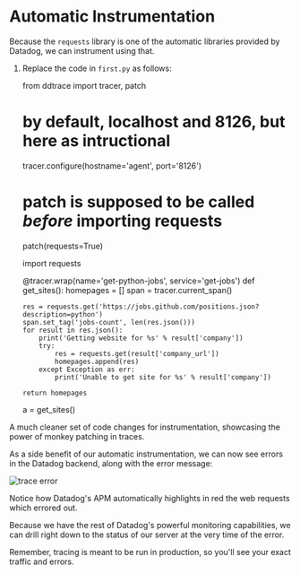 # Automatic Instrumentation

Because the `requests` library is one of the automatic libraries provided by Datadog, we can instrument using that.

1.  Replace the code in `first.py` as follows:


    from ddtrace import tracer, patch

    # by default, localhost and 8126, but here as intructional
    tracer.configure(hostname='agent', port='8126')

    # patch is supposed to be called _before_ importing requests
    patch(requests=True)

    import requests

    @tracer.wrap(name='get-python-jobs', service='get-jobs')
    def get_sites():
        homepages = []
        span = tracer.current_span()
        
        res = requests.get('https://jobs.github.com/positions.json?description=python')
        span.set_tag('jobs-count', len(res.json()))
        for result in res.json():
            print('Getting website for %s' % result['company'])
            try:
                res = requests.get(result['company_url'])
                homepages.append(res)
            except Exception as err:
                print('Unable to get site for %s' % result['company'])

        return homepages

    a = get_sites()


A much cleaner set of code changes for instrumentation, showcasing the power of monkey patching in traces.

As a side benefit of our automatic instrumentation, we can now see errors in the Datadog backend, along with the error message:

![trace error](/technovangelist/scenarios/apmintro1/assets/trace-error.png)

Notice how Datadog's APM automatically highlights in red the web requests which errored out.

Because we have the rest of Datadog's powerful monitoring capabilities, we can drill right down to the status of our server at the very time of the error.

Remember, tracing is meant to be run in production, so you'll see your exact traffic and errors.
